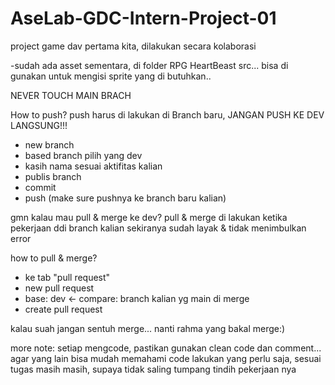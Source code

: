 # AseLab-GDC-Intern-Project-01
project game dav pertama kita, dilakukan secara kolaborasi 

-sudah ada asset sementara, di folder RPG HeartBeast src... bisa di gunakan untuk mengisi sprite yang di butuhkan..

NEVER TOUCH MAIN BRACH

How to push?
push harus di lakukan di Branch baru, JANGAN PUSH KE DEV LANGSUNG!!!
- new branch
- based branch pilih yang dev
- kasih nama sesuai aktifitas kalian
- publis branch
- commit
- push (make sure pushnya ke branch baru kalian)


gmn kalau mau pull & merge ke dev?
pull & merge di lakukan ketika pekerjaan ddi branch kalian sekiranya sudah layak & tidak menimbulkan error

how to pull & merge?
- ke tab "pull request"
- new pull request
- base: dev <- compare: branch kalian yg main di merge
- create pull request

kalau suah jangan sentuh merge... nanti rahma yang bakal  merge:)


more note:
setiap mengcode, pastikan gunakan clean code dan comment... agar yang lain bisa mudah  memahami code
lakukan yang perlu saja, sesuai tugas masih masih, supaya tidak saling tumpang tindih pekerjaan nya
